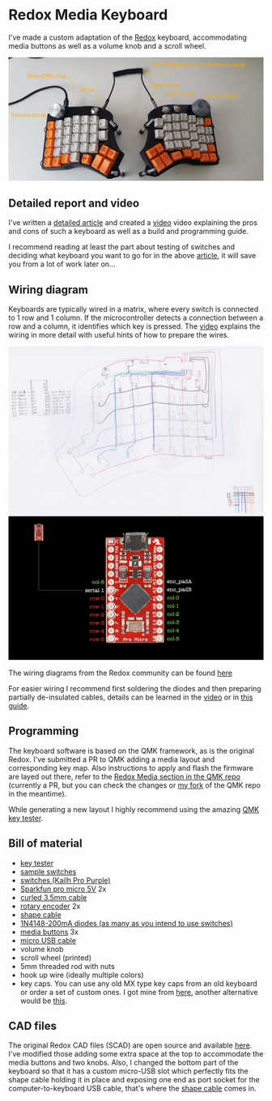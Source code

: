 # Redox Media Keyboard

I've made a custom adaptation of the [Redox](https://hackaday.io/project/160610-redox-keyboard) keyboard, accommodating media buttons as well as a volume knob and a scroll wheel.

<img title="The Redox Media Keyboard" alt="The Redox Media Keyboard" src="./images/redox_keyboard_custom_arrows.jpg">

## Detailed report and video
I've written a [detailed article](https://shiftux.org/making_projects/keyboard.html) and created a [video](https://youtu.be/Cwkf7HFcUkY) video explaining the pros and cons of such a keyboard as well as a build and programming guide.

I recommend reading at least the part about testing of switches and deciding what keyboard you want to go for in the above [article](https://shiftux.org/making_projects/keyboard.html), it will save you from a lot of work later on...

## Wiring diagram
Keyboards are typically wired in a matrix, where every switch is connected to 1 row and 1 column. If the microcontroller detects a connection between a row and a column, it identifies which key is pressed. The [video](https://youtu.be/Cwkf7HFcUkY) explains the wiring in more detail with useful hints of how to prepare the wires.

<img title="The Redox Media Keyboard" alt="The Redox Media Keyboard" src="./images/redox_media_wiring_detail.png">
<img title="The Redox Media Keyboard" alt="The Redox Media Keyboard" src="./images/pro_micro_connections.jpg">

The wiring diagrams from the Redox community can be found [here](https://hackaday.io/project/160610/logs?sort=oldest)

For easier wiring I recommend first soldering the diodes and then preparing partially de-insulated cables, details can be learned in the [video](https://youtu.be/Cwkf7HFcUkY)  or in [this guide](https://geekhack.org/index.php?topic=87689.0).

## Programming
The keyboard software is based on the QMK framework, as is the original Redox. I've submitted a PR to QMK adding a media layout and corresponding key map. Also instructions to apply and flash the firmware are layed out there, refer to the [Redox Media section in the QMK repo](https://github.com/qmk/qmk_firmware/pull/13084) (currently a PR, but you can check the changes or [my fork](https://github.com/shiftux/qmk_firmware/tree/redox_media/keyboards/redox/media) of the QMK repo in the meantime).

While generating a new layout I highly recommend using the amazing [QMK key tester](https://config.qmk.fm/#/test).


## Bill of material
- [key tester](https://www.amazon.fr/AKWOX-M%C3%A9canique-Interrupteurs-Dampeners-Extracteur/dp/B01GZHU1EG/ref=sr_1_2?__mk_fr_FR=%C3%85M%C3%85%C5%BD%C3%95%C3%91&dchild=1&keywords=keyboard%2Btester&qid=1592215220&sr=8-2)
- [sample switches](https://www.pcgamingrace.com/products/glorious-mx-switch-sample-pack)
- [switches (Kailh Pro Purple)](https://www.digitec.ch/de/s1/product/glorious-pc-gaming-race-kailh-pro-purple-switches-120-stueck-maus-tastatur-zubehoer-12826227)
- [Sparkfun pro micro 5V](https://www.play-zone.ch/de/sparkfun-arduino-pro-micro-5v-16mhz.html) 2x
- [curled 3.5mm cable](https://www.brack.ch/hama-audio-kabel-klinke-3-182926)
- [rotary encoder](https://www.digitec.ch/de/s1/product/velleman-digital-rotary-encoder-modul-entwicklungsboard-kit-12256627) 2x
- [shape cable](https://www.fust.ch/de/p/pc-tablet-handy/pc-komponenten/kabel-adapter/delock/usb-otg-kabel-microb-shapecable-0-15-m-8289927.html)
- [1N4148-200mA diodes (as many as you intend to use switches)](https://www.amazon.fr/dp/B07CTW5L3W/ref=pe_3044141_185740131_TE_item)
- [media buttons](https://www.aliexpress.com/item/32908474287.html) 3x
- [micro USB cable](https://www.amazon.fr/dp/B07Q5NQFL1/ref=pe_3044141_185740131_TE_item)
- volume knob
- scroll wheel (printed)
- 5mm threaded rod with nuts
- hook up wire (ideally multiple colors)
- key caps. You can use any old MX type key caps from an old keyboard or order a set of custom ones. I got mine from [here](https://www.maxkeyboard.com/iso-layout-custom-color-cherry-mx-keycap-set-top-print-blank.html), another alternative would be [this](https://candykeys.com/).

## CAD files
The original Redox CAD files (SCAD) are open source and available [here](https://github.com/Lenbok/scad-keyboard-cases). I've modified those adding some extra space at the top to accommodate the media buttons and two knobs. Also, I changed the bottom part of the keyboard so that it has a custom micro-USB slot which perfectly fits the shape cable holding it in place and exposing one end as port socket for the computer-to-keyboard USB cable, that's where the [shape cable](https://www.fust.ch/de/p/pc-tablet-handy/pc-komponenten/kabel-adapter/delock/usb-otg-kabel-microb-shapecable-0-15-m-8289927.html) comes in.
